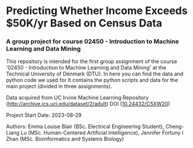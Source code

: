 # Predicting Whether Income Exceeds $50K/yr Based on Census Data
### A group project for course 02450 - Introduction to Machine Learning and Data Mining

This repository is intended for the first group assignment of the course '02450 - Introduction to Machine Learning and Data Mining' at the Technical University of Denmark (DTU). 
In here you can find the data and python code we used for 
It contains the python scripts and data for the main project (divided in three assignments).

Data acquired from UC Irvine Machine Learning Repository (http://archive.ics.uci.edu/dataset/2/adult) DOI ([10.24432/C5XW20](https://doi.org/10.24432/C5XW20))

Project Start Date: 2023-08-29

Authors: Emma Louise Blair (BSc. Electrical Engineering Student), Cheng-Liang Lu (MSc. Human-Centered Artificial Intelligence), Jennifer Fortuny I Zhan (MSc. Bioinformatics and Systems Biology)
